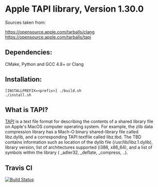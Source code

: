 # Apple TAPI library, Version 1.30.0 # 

Sources taken from: 

https://opensource.apple.com/tarballs/clang  
https://opensource.apple.com/tarballs/tapi 

## Dependencies: ##

CMake, Python and GCC 4.8+ or Clang

## Installation: ##

    [INSTALLPREFIX=<prefix>] ./build.sh  
    ./install.sh

## What is TAPI? ##

[TAPI](https://github.com/ributzka/tapi) is a text file format for describing the contents of a shared library file on Apple's MacOS computer operating system. For example, the zlib data compression library has a Mach-O binary shared-library file called libz.dylib, and a corresponding TAPI textfile called libz.tbd. The TBD contains information such as location of the dylib file (/usr/lib/libz.1.dylib), library version, list of architectures supported (i386, x86_64), and a list of symbols within the library ( _adler32, _deflate, _compress, ..).

## Travis CI ##

[![Build Status](https://travis-ci.org/tpoechtrager/apple-libtapi.svg?branch=1.30.0)](https://travis-ci.org/tpoechtrager/apple-libtapi)

